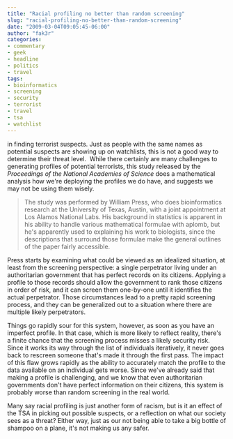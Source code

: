 ```yaml
---
title: "Racial profiling no better than random screening"
slug: "racial-profiling-no-better-than-random-screening"
date: "2009-03-04T09:05:45-06:00"
author: "fak3r"
categories:
- commentary
- geek
- headline
- politics
- travel
tags:
- bioinformatics
- screening
- security
- terrorist
- travel
- tsa
- watchlist
---
```


 in finding terrorist suspects. Just as people with the same names as potential suspects are showing up on watchlists, this is not a good way to determine their threat level.  While there certainly are many challenges to generating profiles of potential terrorists, this study released by the _Proceedings of the National Academies of Science_ does a mathematical analysis how we're deploying the profiles we do have, and suggests we may not be using them wisely.


> The study was performed by William Press, who does bioinformatics research at the University of Texas, Austin, with a joint appointment at Los Alamos National Labs. His background in statistics is apparent in his ability to handle various mathematical formulae with aplomb, but he's apparently used to explaining his work to biologists, since the descriptions that surround those formulae make the general outlines of the paper fairly accessible.

Press starts by examining what could be viewed as an idealized situation, at least from the screening perspective: a single perpetrator living under an authoritarian government that has perfect records on its citizens. Applying a profile to those records should allow the government to rank those citizens in order of risk, and it can screen them one-by-one until it identifies the actual perpetrator. Those circumstances lead to a pretty rapid screening process, and they can be generalized out to a situation where there are multiple likely perpetrators.

Things go rapidly sour for this system, however, as soon as you have an imperfect profile. In that case, which is more likely to reflect reality, there's a finite chance that the screening process misses a likely security risk. Since it works its way through the list of individuals iteratively, it never goes back to rescreen someone that's made it through the first pass. The impact of this flaw grows rapidly as the ability to accurately match the profile to the data available on an individual gets worse. Since we've already said that making a profile is challenging, and we know that even authoritarian governments don't have perfect information on their citizens, this system is probably worse than random screening in the real world.


Many say racial profiling is just another form of racism, but is it an effect of the TSA in picking out possible suspects, or a reflection on what our society sees as a threat?  Either way, just as our not being able to take a big bottle of shampoo on a plane, it's not making us any safer.
